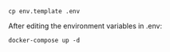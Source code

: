 ```
cp env.template .env
```
After editing the environment variables in .env: 
```
docker-compose up -d
```
